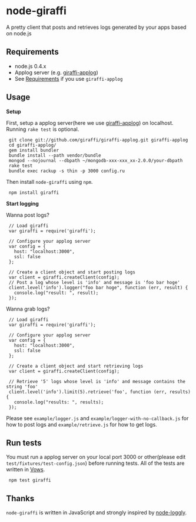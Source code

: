 node-giraffi
============

A pretty client that posts and retrieves logs generated by your apps based on node.js

Requirements
---------------

* node.js 0.4.x
* Applog server (e.g. [giraffi-applog](https://github.com/giraffi/giraffi-applog))
* See [Requirements](https://github.com/giraffi/giraffi-applog) if you use `giraffi-applog` 

Usage
---------------

__Setup__

First, setup a applog server(here we use [giraffi-applog](https://github.com/giraffi/giraffi-applog)) on localhost. Running `rake test` is optional.

     git clone git://github.com/giraffi/giraffi-applog.git giraffi-applog
     cd giraffi-applog/
     gem install bundler
     bundle install --path vendor/bundle
     mongod --nojournal --dbpath ~/mongodb-xxx-xxx_xx-2.0.0/your-dbpath
     rake test
     bundle exec rackup -s thin -p 3000 config.ru
 
Then install `node-giraffi` using `npm`.
  
     npm install giraffi 
     
__Start logging__

Wanna post logs?
     
     // Load giraffi
     var giraffi = require('giraffi');

     // Configure your applog server
     var config = {
       host: "localhost:3000",
       ssl: false
     };

     // Create a client object and start posting logs 
     var client = giraffi.createClient(config);
     // Post a log whose level is 'info' and message is 'foo bar hoge'
     client.level('info').logger("foo bar hoge", function (err, result) {
       console.log("result: ", result);
     });
 
Wanna grab logs?

     // Load giraffi
     var giraffi = require('giraffi');

     // Configure your applog server
     var config = {
       host: "localhost:3000",
       ssl: false
     };

     // Create a client object and start retrieving logs
     var client = giraffi.createClient(config);

     // Retrieve '5' logs whose level is 'info' and message contains the string 'foo'
     client.level('info').limit(5).retrieve('foo', function (err, results) {
       console.log("results: ", results);
     });


Please see `example/logger.js` and `example/logger-with-no-callback.js` for how to post logs and `example/retrieve.js` for how to get logs.

Run tests
---------------

You must run a applog server on your local port 3000 or other(please edit `test/fixtures/test-config.json`) before running tests. All of the tests are written in [Vows](http://vowsjs.org/).
   
     npm test giraffi

Thanks
---------------
`node-giraffi` is written in JavaScript and strongly inspired by [node-loggly](https://github.com/nodejitsu/node-loggly.git).


